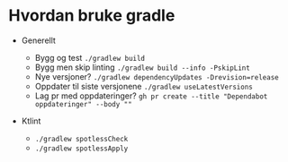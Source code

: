# Hvordan bruke gradle

* Generellt
  * Bygg og test `./gradlew build`
  * Bygg men skip linting `./gradlew build --info -PskipLint`
  * Nye versjoner? `./gradlew dependencyUpdates -Drevision=release` 
  * Oppdater til siste versjonene `./gradlew useLatestVersions` 
  * Lag pr med oppdateringer? `gh pr create --title "Dependabot oppdateringer" --body ""` 

* Ktlint
  * `./gradlew spotlessCheck`
  * `./gradlew spotlessApply`